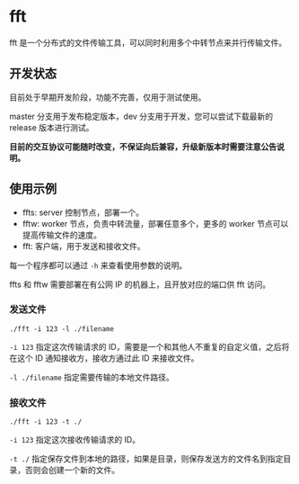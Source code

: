 # fft

fft 是一个分布式的文件传输工具，可以同时利用多个中转节点来并行传输文件。

## 开发状态

目前处于早期开发阶段，功能不完善，仅用于测试使用。

master 分支用于发布稳定版本，dev 分支用于开发，您可以尝试下载最新的 release 版本进行测试。

**目前的交互协议可能随时改变，不保证向后兼容，升级新版本时需要注意公告说明。**

## 使用示例

* ffts: server 控制节点，部署一个。
* fftw: worker 节点，负责中转流量，部署任意多个，更多的 worker 节点可以提高传输文件的速度。
* fft: 客户端，用于发送和接收文件。

每一个程序都可以通过 `-h` 来查看使用参数的说明。

ffts 和 fftw 需要部署在有公网 IP 的机器上，且开放对应的端口供 fft 访问。

### 发送文件

`./fft -i 123 -l ./filename`

`-i 123` 指定这次传输请求的 ID，需要是一个和其他人不重复的自定义值，之后将在这个 ID 通知接收方，接收方通过此 ID 来接收文件。

`-l ./filename` 指定需要传输的本地文件路径。

### 接收文件

`./fft -i 123 -t ./`

`-i 123` 指定这次接收传输请求的 ID。

`-t ./` 指定保存文件到本地的路径，如果是目录，则保存发送方的文件名到指定目录，否则会创建一个新的文件。
